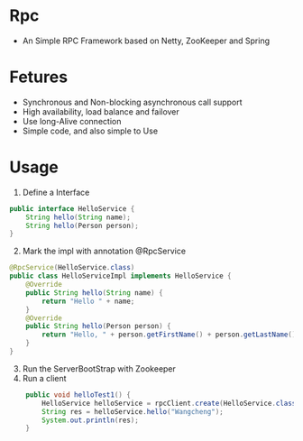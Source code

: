 # Rpc
- An Simple RPC Framework based on Netty, ZooKeeper and Spring

# Fetures
- Synchronous and Non-blocking asynchronous call support
- High availability, load balance and failover
- Use long-Alive connection
- Simple code, and also simple to Use

# Usage
1. Define a Interface
```java
public interface HelloService {
    String hello(String name);
    String hello(Person person);
}
```

2. Mark the impl with annotation @RpcService
```java
@RpcService(HelloService.class)
public class HelloServiceImpl implements HelloService {
    @Override
    public String hello(String name) {
        return "Hello " + name;
    }
    @Override
    public String hello(Person person) {
        return "Hello, " + person.getFirstName() + person.getLastName();
    }
}
```

3. Run the ServerBootStrap with Zookeeper
4. Run a client
```java
    public void helloTest1() {
        HelloService helloService = rpcClient.create(HelloService.class);
        String res = helloService.hello("Wangcheng");
        System.out.println(res);
    }
```
